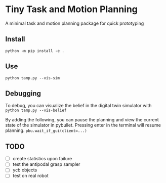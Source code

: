 # Tiny Task and Motion Planning

A minimal task and motion planning package for quick prototyping

## Install

`python -m pip install -e .`

## Use

`python tamp.py --vis-sim`


## Debugging

To debug, you can visualize the belief in the digital twin simulator with
`python tamp.py --vis-belief`

By adding the following, you can pause the planning and view the current state of the simulator in pybullet.
Pressing enter in the terminal will resume planning.
`pbu.wait_if_gui(client=...)`


## TODO

- [ ] create statistics upon failure
- [ ] test the antipodal grasp sampler
- [ ] ycb objects
- [ ] test on real robot